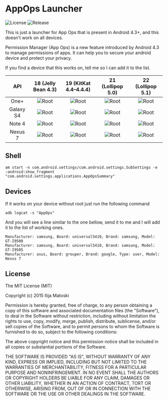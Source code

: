 AppOps Launcher
===============

![License](https://img.shields.io/badge/license-MIT-blue.svg "License")
![Release](https://img.shields.io/badge/release-1.0-blue.svg "Release")

This is just a launcher for App Ops that is present in Android 4.3+, and this doesn't work on all devices.

Permission Manager (App Ops) is a new feature introduced by Android 4.3 to manage permissions of apps.
It can help you to secure your android device and protect your privacy.

If you find a device that this works on, tell me so I can add it to the list.


|    API    	| 18 (Jelly Bean 4.3)                                                     |  19 (KitKat 4.4–4.4.4)                                              | 21 (Lollipop 5.0)                                                  | 22 (Lollipop 5.1)                                                  |
|:---------:	|:-----------------------------------------------------------------------:|:------------------------------------------------------------------:	|:-----------------------------------------------------------------: |:-----------------------------------------------------------------: |
|   One+   	    | ![Root](https://img.shields.io/badge/ROOT-not%20required-blue.svg)      |  ![Root](https://img.shields.io/badge/ROOT-not%20required-blue.svg)	| ![Root](https://img.shields.io/badge/ROOT-unknown-yellowgreen.svg) | ![Root](https://img.shields.io/badge/ROOT-unknown-yellowgreen.svg) |
|   Galaxy S4 	| ![Root](https://img.shields.io/badge/ROOT-not%20required-blue.svg)      |  ![Root](https://img.shields.io/badge/ROOT-not%20required-blue.svg) | ![Root](https://img.shields.io/badge/ROOT-not%20required-blue.svg) | ![Root](https://img.shields.io/badge/ROOT-unknown-yellowgreen.svg) |
|   Note 4      | ![Root](https://img.shields.io/badge/ROOT-required-red.svg)             |  ![Root](https://img.shields.io/badge/ROOT-required-red.svg)        | ![Root](https://img.shields.io/badge/ROOT-required-red.svg)        | ![Root](https://img.shields.io/badge/ROOT-unknown-yellowgreen.svg) |
|   Nexus 7   	| ![Root](https://img.shields.io/badge/ROOT-required-red.svg)             |  ![Root](https://img.shields.io/badge/ROOT-required-red.svg)        | ![Root](https://img.shields.io/badge/ROOT-required-red.svg)        | ![Root](https://img.shields.io/badge/ROOT-unknown-yellowgreen.svg) |


Shell
-----
```
am start -n com.android.settings/com.android.settings.SubSettings -e :android:show_fragment "com.android.settings.applications.AppOpsSummary"
```

Devices
-------

If it works on your device without root just run the following command
```
adb logcat -s "AppOps"
```

And you will see a line similar to the one bellow, send it to me and I will add it to the list of working ones.

```
Manufacturer: samsung, Board: universal5410, Brand: samsung, Model: GT-I9500
Manufacturer: samsung, Board: universal5410, Brand: samsung, Model: GT-I9505
Manufacturer: asus, Board: grouper, Brand: google, Type: user, Model: Nexus 7
```
         
License
-------

The MIT License (MIT)

Copyright (c) 2015 Ilija Matoski

Permission is hereby granted, free of charge, to any person obtaining a copy
of this software and associated documentation files (the "Software"), to deal
in the Software without restriction, including without limitation the rights
to use, copy, modify, merge, publish, distribute, sublicense, and/or sell
copies of the Software, and to permit persons to whom the Software is
furnished to do so, subject to the following conditions:

The above copyright notice and this permission notice shall be included in
all copies or substantial portions of the Software.

THE SOFTWARE IS PROVIDED "AS IS", WITHOUT WARRANTY OF ANY KIND, EXPRESS OR
IMPLIED, INCLUDING BUT NOT LIMITED TO THE WARRANTIES OF MERCHANTABILITY,
FITNESS FOR A PARTICULAR PURPOSE AND NONINFRINGEMENT. IN NO EVENT SHALL THE
AUTHORS OR COPYRIGHT HOLDERS BE LIABLE FOR ANY CLAIM, DAMAGES OR OTHER
LIABILITY, WHETHER IN AN ACTION OF CONTRACT, TORT OR OTHERWISE, ARISING FROM,
OUT OF OR IN CONNECTION WITH THE SOFTWARE OR THE USE OR OTHER DEALINGS IN
THE SOFTWARE.